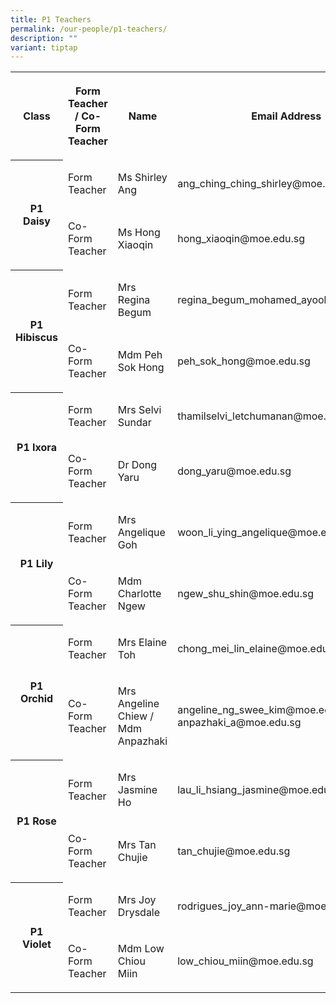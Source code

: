```yaml
---
title: P1 Teachers
permalink: /our-people/p1-teachers/
description: ""
variant: tiptap
---
```

<table><tbody><tr><th rowspan="1" colspan="1"><p>Class</p></th><th rowspan="1" colspan="1"><p>Form Teacher / Co-Form Teacher</p></th><th rowspan="1" colspan="1"><p>Name</p></th><th rowspan="1" colspan="1"><p>Email Address</p></th></tr><tr><th rowspan="2" colspan="1"><p>P1 Daisy</p></th><td rowspan="1" colspan="1"><p>Form Teacher</p></td><td rowspan="1" colspan="1"><p>Ms Shirley Ang</p></td><td rowspan="1" colspan="1"><p>ang_ching_ching_shirley@moe.edu.sg</p></td></tr><tr><td rowspan="1" colspan="1"><p>Co-Form Teacher</p></td><td rowspan="1" colspan="1"><p>Ms Hong Xiaoqin</p></td><td rowspan="1" colspan="1"><p>hong_xiaoqin@moe.edu.sg</p></td></tr><tr><th rowspan="2" colspan="1"><p>P1 Hibiscus</p></th><td rowspan="1" colspan="1"><p>Form Teacher</p></td><td rowspan="1" colspan="1"><p>Mrs Regina Begum</p></td><td rowspan="1" colspan="1"><p>regina_begum_mohamed_ayoob@moe.edu.sg</p></td></tr><tr><td rowspan="1" colspan="1"><p>Co-Form Teacher</p></td><td rowspan="1" colspan="1"><p>Mdm Peh Sok Hong</p></td><td rowspan="1" colspan="1"><p>peh_sok_hong@moe.edu.sg</p></td></tr><tr><th rowspan="2" colspan="1"><p>P1 Ixora</p></th><td rowspan="1" colspan="1"><p>Form Teacher</p></td><td rowspan="1" colspan="1"><p>Mrs Selvi Sundar</p></td><td rowspan="1" colspan="1"><p>thamilselvi_letchumanan@moe.edu.sg</p></td></tr><tr><td rowspan="1" colspan="1"><p>Co-Form Teacher</p></td><td rowspan="1" colspan="1"><p>Dr Dong Yaru</p></td><td rowspan="1" colspan="1"><p>dong_yaru@moe.edu.sg</p></td></tr><tr><th rowspan="2" colspan="1"><p>P1 Lily</p></th><td rowspan="1" colspan="1"><p>Form Teacher</p></td><td rowspan="1" colspan="1"><p>Mrs Angelique Goh</p></td><td rowspan="1" colspan="1"><p>woon_li_ying_angelique@moe.edu.sg</p></td></tr><tr><td rowspan="1" colspan="1"><p>Co-Form Teacher</p></td><td rowspan="1" colspan="1"><p>Mdm Charlotte Ngew</p></td><td rowspan="1" colspan="1"><p>ngew_shu_shin@moe.edu.sg</p></td></tr><tr><th rowspan="2" colspan="1"><p>P1 Orchid</p></th><td rowspan="1" colspan="1"><p>Form Teacher</p></td><td rowspan="1" colspan="1"><p>Mrs Elaine Toh</p></td><td rowspan="1" colspan="1"><p>chong_mei_lin_elaine@moe.edu.sg</p></td></tr><tr><td rowspan="1" colspan="1"><p>Co-Form Teacher</p></td><td rowspan="1" colspan="1"><p>Mrs Angeline Chiew / Mdm Anpazhaki</p></td><td rowspan="1" colspan="1"><p>angeline_ng_swee_kim@moe.edu.sg / anpazhaki_a@moe.edu.sg</p></td></tr><tr><th rowspan="2" colspan="1"><p>P1 Rose</p></th><td rowspan="1" colspan="1"><p>Form Teacher</p></td><td rowspan="1" colspan="1"><p>Mrs Jasmine Ho</p></td><td rowspan="1" colspan="1"><p>lau_li_hsiang_jasmine@moe.edu.sg</p></td></tr><tr><td rowspan="1" colspan="1"><p>Co-Form Teacher</p></td><td rowspan="1" colspan="1"><p>Mrs Tan Chujie</p></td><td rowspan="1" colspan="1"><p>tan_chujie@moe.edu.sg</p></td></tr><tr><th rowspan="2" colspan="1"><p>P1 Violet</p></th><td rowspan="1" colspan="1"><p>Form Teacher</p></td><td rowspan="1" colspan="1"><p>Mrs Joy Drysdale</p></td><td rowspan="1" colspan="1"><p>rodrigues_joy_ann-marie@moe.edu.sg</p></td></tr><tr><td rowspan="1" colspan="1"><p>Co-Form Teacher</p></td><td rowspan="1" colspan="1"><p>Mdm Low Chiou Miin</p></td><td rowspan="1" colspan="1"><p>low_chiou_miin@moe.edu.sg</p></td></tr></tbody></table><p></p>